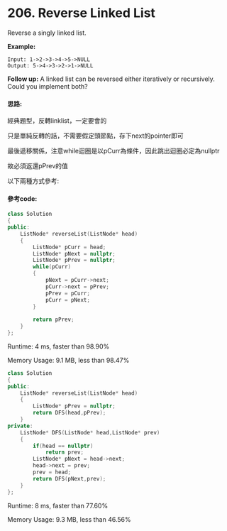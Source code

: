 # 206. Reverse Linked List

Reverse a singly linked list.

**Example:**

    Input: 1->2->3->4->5->NULL
    Output: 5->4->3->2->1->NULL

**Follow up:**
A linked list can be reversed either iteratively or recursively. Could you implement both?

#### 思路:

經典題型，反轉linklist，一定要會的

只是單純反轉的話，不需要假定頭節點，存下next的pointer即可

最後遞移關係，注意while迴圈是以pCurr為條件，因此跳出迴圈必定為nullptr

故必須返還pPrev的值

以下兩種方式參考:

#### 參考code:

```cpp
class Solution 
{
public:
    ListNode* reverseList(ListNode* head) 
    {
        ListNode* pCurr = head;
        ListNode* pNext = nullptr;
        ListNode* pPrev = nullptr;
        while(pCurr)
        {
            pNext = pCurr->next;
            pCurr->next = pPrev;
            pPrev = pCurr;
            pCurr = pNext;
        }
        
        return pPrev;
    }
};
```

Runtime: 4 ms, faster than 98.90%

Memory Usage: 9.1 MB, less than 98.47%

```cpp
class Solution 
{
public:
    ListNode* reverseList(ListNode* head) 
    {
        ListNode* pPrev = nullptr;
        return DFS(head,pPrev);
    }
private:
    ListNode* DFS(ListNode* head,ListNode* prev)
    {
        if(head == nullptr)
            return prev;
        ListNode* pNext = head->next;
        head->next = prev;
        prev = head;
        return DFS(pNext,prev);
    }
};
```

Runtime: 8 ms, faster than 77.60%

Memory Usage: 9.3 MB, less than 46.56%
